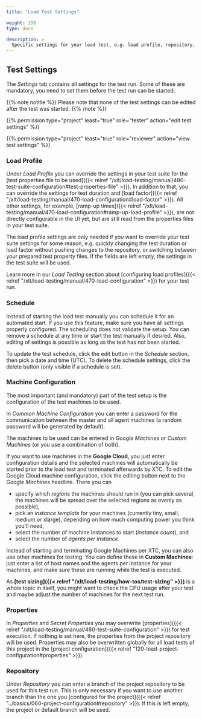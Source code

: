 ```yaml
---
title: "Load Test Settings"

weight: 150
type: docs

description: >
  Specific settings for your load test, e.g. load profile, repository, machine configuration, and more.
---
```


## Test Settings

The _Settings_ tab contains all settings for the test run. Some of these are mandatory, you need to set them before the test run can be started.

{{% note notitle %}}
Please note that none of the test settings can be edited after the test was started.
{{% /note %}}

{{% permission type="project" least="true" role="tester" action="edit test settings" %}}

{{% permission type="project" least="true" role="reviewer" action="view test settings" %}}


### Load Profile

Under _Load Profile_ you can override the settings in your test suite for the [test properties file to be used]({{< relref "/xlt/load-testing/manual/480-test-suite-configuration#test-properties-file" >}}). In addition to that, you can override the settings for test duration and [load factor]({{< relref "/xlt/load-testing/manual/470-load-configuration#load-factor" >}}). All other settings, for example, [ramp-up times]({{< relref "/xlt/load-testing/manual/470-load-configuration#ramp-up-load-profile" >}}), are not directly configurable in the UI yet, but are still read from the properties files in your test suite.

The load profile settings are only needed if you want to override your test suite settings for some reason, e.g. quickly changing the test duration or load factor without pushing changes to the repository, or switching between your prepared test property files. If the fields are left empty, the settings in the test suite will be used.

Learn more in our _Load Testing_ section about [configuring load profiles]({{< relref "/xlt/load-testing/manual/470-load-configuration" >}}) for your test run.

### Schedule

Instead of starting the load test manually you can schedule it for an automated start. If you use this feature, make sure you have all settings properly configured. The scheduling does not validate the setup. You can remove a schedule at any time or start the test manually if desired. Also, editing of settings is possible as long as the test has not been started.

To update the test schedule, click the edit button in the _Schedule_ section, then pick a date and time (UTC). To delete the schedule settings, click the delete button (only visible if a schedule is set).

### Machine Configuration

The most important (and mandatory) part of the test setup is the configuration of the test machines to be used. 

In _Common Machine Configuration_ you can enter a password for the communication between the master and all agent machines (a random password will be generated by default).

The machines to be used can be entered in _Google Machines_ or _Custom Machines_ (or you use a combination of both). 

If you want to use machines in the **Google Cloud**, you just enter configuration details and the selected machines will automatically be started prior to the load test and terminated afterwards by XTC. To edit the Google Cloud machine configuration, click the editing button next to the _Google Machines_ headline. There you can
* specify which _regions_ the machines should run in (you can pick several, the machines will be spread over the selected regions as evenly as possible), 
* pick an _instance template_ for your machines (currently tiny, small, medium or xlarge), depending on how much computing power you think you'll need,
* select the number of machine instances to start (_instance count_), and
* select the number of _agents per instance_.

Instead of starting and terminating Google Machines per XTC, you can also use other machines for testing. You can define these in **Custom Machines**: just enter a list of host names and the agents per instance for your machines, and make sure these are running while the test is executed. 

As **[test sizing]({{< relref "/xlt/load-testing/how-tos/test-sizing" >}})** is a whole topic in itself, you might want to check the CPU usage after your test and maybe adjust the number of machines for the next test run.

### Properties
In _Properties_ and _Secret Properties_ you may overwrite [properties]({{< relref "/xlt/load-testing/manual/480-test-suite-configuration" >}}) for test execution. If nothing is set here, the properties from the project repository will be used. Properties may also be overwritten globally for all load tests of this project in the [project configuration]({{< relref "120-load-project-configuration#properties" >}}).

### Repository

Under _Repository_ you can enter a branch of the project repository to be used for this test run. This is only necessary if you want to use another branch than the one you [configured for the project]({{< relref "../basics/060-project-configuration#repository" >}}). If this is left empty, the project or default branch will be used.